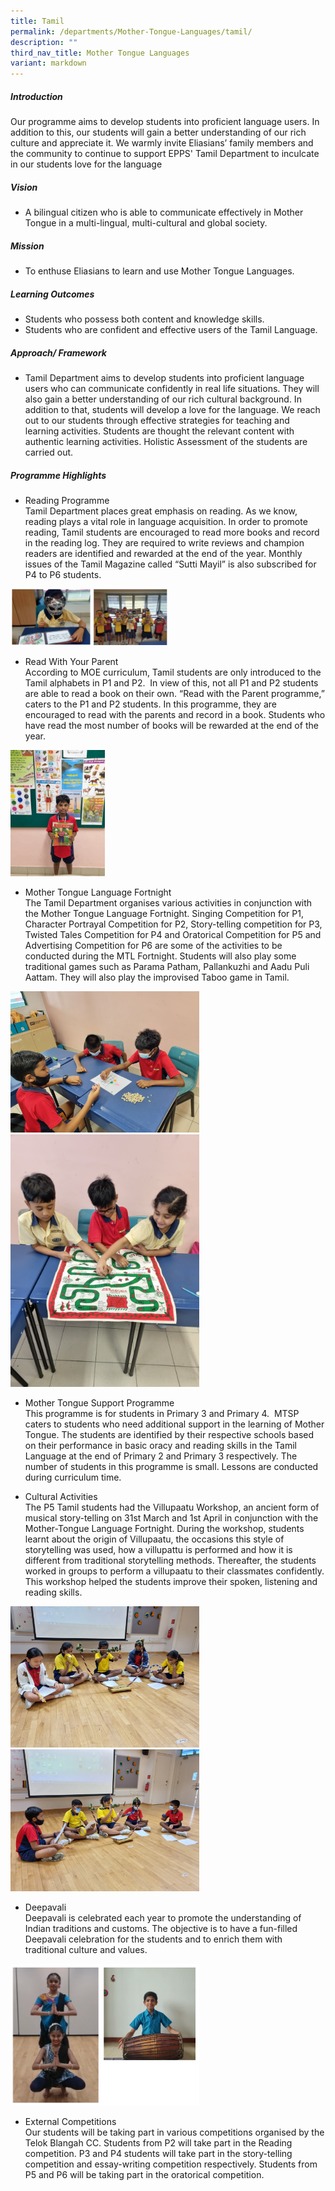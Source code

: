 ```yaml
---
title: Tamil
permalink: /departments/Mother-Tongue-Languages/tamil/
description: ""
third_nav_title: Mother Tongue Languages
variant: markdown
---
```

##### Introduction  

Our programme aims to develop students into proficient language users. In addition to this, our students will gain a better understanding of our rich culture and appreciate it. We warmly invite Eliasians’ family members and the community to continue to support EPPS' Tamil Department to inculcate in our students love for the language

  

##### Vision  

* A bilingual citizen who is able to communicate effectively in Mother Tongue in a&nbsp;multi-lingual, multi-cultural and global society.

  

##### Mission

* To enthuse Eliasians to learn and use Mother Tongue Languages.&nbsp;  
  

##### Learning Outcomes  

*   Students who possess both content and knowledge skills.
*   Students who are confident and effective users of the Tamil Language.

##### Approach/ Framework

* Tamil Department aims to develop students into proficient language users who can communicate confidently in real life situations. They will also gain a better understanding of our rich cultural background. In addition to that, students will develop a love for the language. We reach out to our students through effective strategies for teaching and learning activities. Students are thought the relevant content with authentic learning activities. Holistic Assessment of the students are carried out.&nbsp;

  

##### Programme Highlights

*   Reading Programme  
Tamil Department places great emphasis on reading. As we know, reading plays a vital role in language acquisition. In order to promote reading, Tamil students are encouraged to read more books and record in the reading log. They are required to write reviews and champion readers are identified and rewarded at the end of the year. Monthly issues of the Tamil Magazine called “Sutti Mayil” is also subscribed for P4 to P6 students.

<img src="/images/tam1.png" style="width:50%">

*   Read With Your Parent  
According to MOE curriculum, Tamil students are only introduced to the Tamil alphabets in P1 and P2. &nbsp;In view of this, not all P1 and P2 students are able to read a book on their own. “Read with the Parent programme,” caters to the P1 and P2 students. In this programme, they are encouraged to read with the parents and record in a book. Students who have read the most number of books will be rewarded at the end of the year.&nbsp;
<img src="/images/tamil_3.jpeg" style="width:30%">

*   Mother Tongue Language Fortnight  
The Tamil Department organises various activities in conjunction with the Mother Tongue Language Fortnight. Singing Competition for P1, Character Portrayal Competition for P2, Story-telling competition for P3, Twisted Tales Competition for P4 and Oratorical Competition&nbsp;for P5 and Advertising Competition for P6 are some of the activities to be conducted during the MTL Fortnight. Students will also play some traditional games such as Parama Patham,&nbsp;Pallankuzhi&nbsp;and Aadu Puli Aattam. They will also play the improvised Taboo game in Tamil.

<img src="/images/tam19jan_1.jpg" style="width:60%"> 
<img src="/images/tam19jan_2.jpg" style="width:60%">

*   Mother Tongue Support Programme  
This programme is for students in Primary 3 and Primary 4.&nbsp;&nbsp;MTSP caters to students who need additional support in the learning of Mother Tongue. The students are identified by their respective schools based on their performance in basic oracy and reading skills in the Tamil Language at the end of Primary 2 and Primary 3 respectively. The number of students in this programme is small. Lessons are conducted during curriculum time.
		
*   Cultural Activities  
The P5 Tamil students had the Villupaatu Workshop, an ancient form of musical story-telling on 31st March and 1st April in conjunction with the Mother-Tongue Language Fortnight. During the workshop, students learnt about the origin of Villupaatu, the occasions this style of storytelling was used, how a villupattu is performed and how it is different from traditional storytelling methods. Thereafter, the students worked in groups to perform a villupaatu to their classmates confidently. This workshop helped the students improve their spoken, listening and reading skills.

<img src="/images/tam19jan_3.jpg" style="width:60%">
<img src="/images/tam19jan_4.jpg" style="width:60%">

*   Deepavali  
Deepavali is celebrated each year to promote the understanding of Indian traditions and customs. The objective is to have a fun-filled Deepavali celebration for the students and to enrich them with traditional culture and values.

<img src="/images/tam8.png" style="width:60%">

*   External Competitions  
Our students will be taking part in various competitions organised by the Telok Blangah CC. Students from P2 will take part in the Reading competition. P3 and P4 students will take part in the story-telling competition and essay-writing competition respectively. Students from P5 and P6 will be taking part in the oratorical competition.
